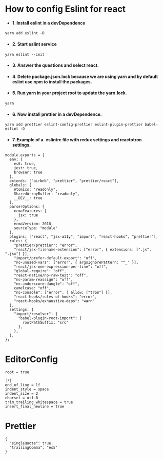# How to config Eslint for react

* #### 1. Install eslint in a devDependence
```
yarn add eslint -D
```

* #### 2. Start eslint service
```
yarn eslint --init
```

* #### 3. Answer the questions and select react.


* #### 4. Delete package.json.lock because we are using yarn and by default eslint use npm to install the packages.

* #### 5. Run yarn in your project root to update the yarn.lock.
```
yarn
```
* #### 6. Now install prettier in a devDependence.
```
yarn add prettier eslint-config-prettier eslint-plugin-prettier babel-eslint -D
```

* #### 7. Example of a .eslintrc file with redux settings and reactotron settings.
```
module.exports = {
  env: {
    es6: true,
    jest: true,
    browser: true
  },
  extends: ["airbnb", "prettier", "prettier/react"],
  globals: {
    Atomics: "readonly",
    SharedArrayBuffer: "readonly",
    __DEV__: true
  },
  parserOptions: {
    ecmaFeatures: {
      jsx: true
    },
    ecmaVersion: 2018,
    sourceType: "module"
  },
  plugins: ["react", "jsx-a11y", "import", "react-hooks", "prettier"],
  rules: {
    "prettier/prettier": "error",
    "react/jsx-filename-extension": ["error", { extensions: [".js", ".jsx"] }],
    "import/prefer-default-export": "off",
    "no-unused-vars": ["error", { argsIgnorePattern: "^_" }],
    "react/jsx-one-expression-per-line": "off",
    "global-require": "off",
    "react-native/no-raw-text": "off",
    "no-param-reassign": "off",
    "no-underscore-dangle": "off",
    camelcase: "off",
    "no-console": ["error", { allow: ["tron"] }],
    "react-hooks/rules-of-hooks": "error",
    "react-hooks/exhaustive-deps": "warn"
  },
  settings: {
    "import/resolver": {
      "babel-plugin-root-import": {
        rootPathSuffix: "src"
      },
    },
  },
};
```

# EditorConfig
```
root = true

[*]
end_of_line = lf
indent_style = space
indent_size = 2
charset = utf-8
trim_trailing_whitespace = true
insert_final_newline = true
```

# Prettier
```
{
  "singleQuote": true,
  "trailingComma": "es5"
}

```

